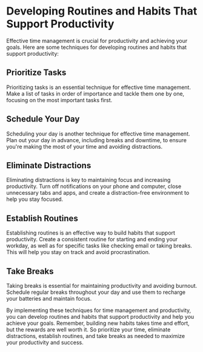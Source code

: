 # Developing Routines and Habits That Support Productivity

Effective time management is crucial for productivity and achieving your goals. Here are some techniques for developing routines and habits that support productivity:

Prioritize Tasks
----------------

Prioritizing tasks is an essential technique for effective time management. Make a list of tasks in order of importance and tackle them one by one, focusing on the most important tasks first.

Schedule Your Day
-----------------

Scheduling your day is another technique for effective time management. Plan out your day in advance, including breaks and downtime, to ensure you're making the most of your time and avoiding distractions.

Eliminate Distractions
----------------------

Eliminating distractions is key to maintaining focus and increasing productivity. Turn off notifications on your phone and computer, close unnecessary tabs and apps, and create a distraction-free environment to help you stay focused.

Establish Routines
------------------

Establishing routines is an effective way to build habits that support productivity. Create a consistent routine for starting and ending your workday, as well as for specific tasks like checking email or taking breaks. This will help you stay on track and avoid procrastination.

Take Breaks
-----------

Taking breaks is essential for maintaining productivity and avoiding burnout. Schedule regular breaks throughout your day and use them to recharge your batteries and maintain focus.

By implementing these techniques for time management and productivity, you can develop routines and habits that support productivity and help you achieve your goals. Remember, building new habits takes time and effort, but the rewards are well worth it. So prioritize your time, eliminate distractions, establish routines, and take breaks as needed to maximize your productivity and success.
